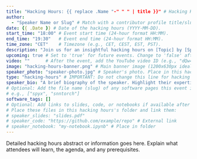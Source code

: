 ```yaml
---
title: "Hacking Hours: {{ replace .Name "-" " " | title }}" # Hacking Hours Title: Clear & concise (50-60 chars). Include speaker/topic if possible for SEO.
author:
  - "Speaker Name or Slug" # Match with a contributor profile title/slug. Add more authors if needed.
date: {{ .Date }} # Date of the hacking hours (YYYY-MM-DD).
start_time: "18:00" # Event start time (24-hour format HH:MM).
end_time: "19:30"   # Event end time (24-hour format HH:MM).
time_zone: "CET"    # Timezone (e.g., CET, CEST, EST, PST).
description: "Join us for an insightful hacking hours on [Topic] by [Speaker Name]. Discover [Key Takeaway 1] and explore [Key Takeaway 2] in neuromorphic computing."
upcoming: true # Set to 'true' for future events. Change to 'false' after the event.
video: ""      # After the event, add the YouTube video ID (e.g., "dQw4w9WgXcQ").
image: "hacking-hours-banner.png" # Main banner image (1200x630px ideal for sharing). Place in this hacking hours's folder.
speaker_photo: "speaker-photo.jpg" # Speaker's photo. Place in this hacking hours's folder.
type: "hacking-hours" # IMPORTANT: Do not change this line for hacking hours events.
speaker_bio: "A brief biography of the speaker. Highlight their expertise relevant to the hacking hours topic."
# Optional: Add the file name (slug) of any software pages this event is related to.
# e.g., ["spyx", "snntorch"]
software_tags: []
# Optional: Add links to slides, code, or notebooks if available after the hacking hours.
# Place these files in this hacking hours's folder and link them:
# speaker_slides: "slides.pdf"
# speaker_code: "https://github.com/example/repo" # External link
# speaker_notebook: "my-notebook.ipynb" # Place in folder
---
```


Detailed hacking hours abstract or information goes here.
Explain what attendees will learn, the agenda, and any prerequisites.